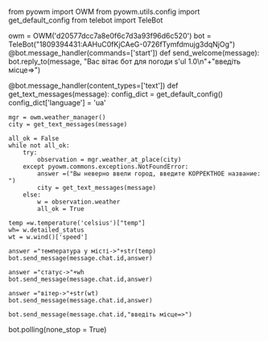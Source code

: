 from pyowm import OWM
from pyowm.utils.config import get_default_config
from telebot import TeleBot

owm = OWM('d20577dcc7a8e0f6c7d3a93f96d6c520')
bot = TeleBot("1809394431:AAHuC0fKjCAeG-0726fTymfdmujg3dqNjOg")
@bot.message_handler(commands=['start'])
def send_welcome(message):
  bot.reply_to(message, "Вас вітає бот для погоди s'ul 1.0\n"+"введіть місце=>")

@bot.message_handler(content_types=['text']) 
def get_text_messages(message):
    config_dict = get_default_config()
    config_dict['language'] = 'ua'

    mgr = owm.weather_manager()
    city = get_text_messages(message)

    all_ok = False
    while not all_ok:
        try:
            observation = mgr.weather_at_place(city)
        except pyowm.commons.exceptions.NotFoundError:
            answer =("Вы неверно ввели город, введите КОРРЕКТНОЕ название: ")
            city = get_text_messages(message)
        else:
            w = observation.weather
            all_ok = True

    temp =w.temperature('celsius')["temp"] 
    wh= w.detailed_status
    wt = w.wind()['speed']
    
    answer ="температура у місті->"+str(temp)
    bot.send_message(message.chat.id,answer)
    
    answer ="статус->"+wh
    bot.send_message(message.chat.id,answer)
    
    answer ="вітер->"+str(wt)
    bot.send_message(message.chat.id,answer)
    
    bot.send_message(message.chat.id,"введіть місце=>")
bot.polling(none_stop = True)
